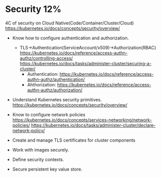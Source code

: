 # Security 12%


4C of security on Cloud Native(Code/Container/Cluster/Cloud)
https://kubernetes.io/docs/concepts/security/overview/

 * Know how to configure authentication and authorization.
   * TLS->Authentication(ServiceAccount/x509)->Authorization(RBAC) 
   https://kubernetes.io/docs/reference/access-authn-authz/controlling-access/
   https://kubernetes.io/docs/tasks/administer-cluster/securing-a-cluster/
     * Authentication: https://kubernetes.io/docs/reference/access-authn-authz/authentication/
     * Ahthorization: https://kubernetes.io/docs/reference/access-authn-authz/authorization/

 * Understand Kubernetes security primitives.
   https://kubernetes.io/docs/concepts/security/overview/

 * Know to configure network policies
   https://kubernetes.io/docs/concepts/services-networking/network-policies/
   https://kubernetes.io/docs/tasks/administer-cluster/declare-network-policy/
 * Create and manage TLS certificates for cluster components
 * Work with images securely.
 * Define security contexts.
 * Secure persistent key value store.